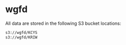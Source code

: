 # wgfd

All data are stored in the following S3 bucket locations:

```bash
s3://wgfd/KCYS
s3://wgfd/KRIW
```

